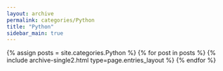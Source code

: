```yaml
---
layout: archive
permalink: categories/Python
title: "Python"
sidebar_main: true
---
```


{% assign posts = site.categories.Python %}
{% for post in posts %} {% include archive-single2.html type=page.entries_layout %} {% endfor %}
